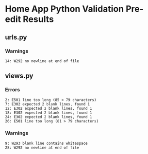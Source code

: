# Home App Python Validation Pre-edit Results

## urls.py

### Warnings
    14: W292 no newline at end of file

## views.py
### Errors
    2: E501 line too long (85 > 79 characters)
    7: E302 expected 2 blank lines, found 1
    12: E302 expected 2 blank lines, found 1
    18: E302 expected 2 blank lines, found 1
    24: E302 expected 2 blank lines, found 1
    26: E501 line too long (81 > 79 characters)

### Warnings
    9: W293 blank line contains whitespace
    28: W292 no newline at end of file

